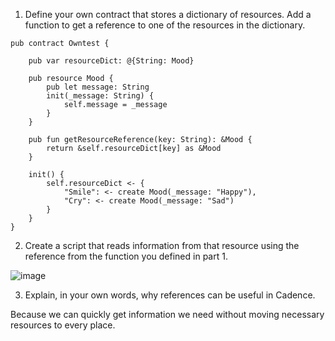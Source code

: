 

  1. Define your own contract that stores a dictionary of resources. Add a function to get a reference to one of the resources in the dictionary.
    
    pub contract Owntest {

        pub var resourceDict: @{String: Mood}

        pub resource Mood {
            pub let message: String
            init(_message: String) {
                self.message = _message
            }
        }

        pub fun getResourceReference(key: String): &Mood {
            return &self.resourceDict[key] as &Mood
        }

        init() {
            self.resourceDict <- {
                "Smile": <- create Mood(_message: "Happy"),
                "Cry": <- create Mood(_message: "Sad")
            }
        }
    }

 2. Create a script that reads information from that resource using the reference from the function you defined in part 1.
 
 ![image](https://user-images.githubusercontent.com/78685883/156940866-c0c3d7e7-7f5e-4bae-924b-5b969462127c.png)



 3. Explain, in your own words, why references can be useful in Cadence.

Because we can quickly get information we need without moving necessary resources to every place.
